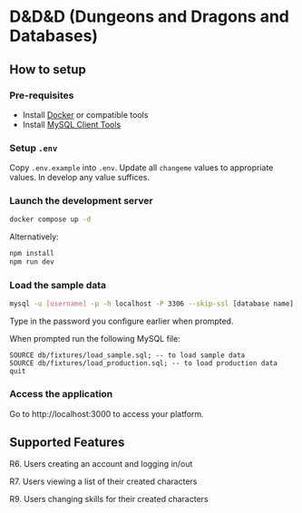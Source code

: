 # D&D&D (Dungeons and Dragons and Databases)

## How to setup

### Pre-requisites

- Install [Docker](https://docs.docker.com/get-started/get-docker/) or compatible tools
- Install [MySQL Client Tools](https://dev.mysql.com/doc/refman/8.4/en/mysql.html)

### Setup `.env`

Copy `.env.example` into `.env`. Update all `changeme` values to appropriate values. In develop any value suffices.

### Launch the development server

```bash
docker compose up -d
```

Alternatively:
```bash
npm install
npm run dev
```

### Load the sample data

```bash
mysql -u [username] -p -h localhost -P 3306 --skip-ssl [database name]
```

Type in the password you configure earlier when prompted.

When prompted run the following MySQL file:

```mysql
SOURCE db/fixtures/load_sample.sql; -- to load sample data
SOURCE db/fixtures/load_production.sql; -- to load production data
quit
```

### Access the application

Go to http://localhost:3000 to access your platform.

## Supported Features

R6. Users creating an account and logging in/out


R7. Users viewing a list of their created characters

R9. Users changing skills for their created characters
